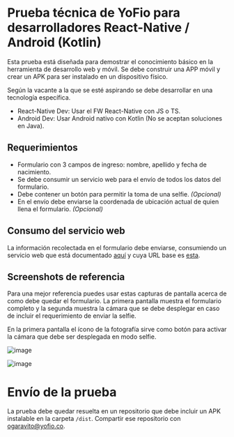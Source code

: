 # Prueba técnica de YoFio para desarrolladores React-Native / Android (Kotlin)

Esta prueba está diseñada para demostrar el conocimiento básico en la herramienta de desarrollo web y móvil. Se debe construir una APP móvil y crear un APK para ser instalado en un dispositivo físico.

Según la vacante a la que se esté aspirando se debe desarrollar en una tecnología específica. 

- React-Native Dev: Usar el FW React-Native con JS o TS.
- Android Dev: Usar Android nativo con Kotlin (No se aceptan soluciones en Java).

## Requerimientos

- Formulario con 3 campos de ingreso: nombre, apellido y fecha de nacimiento.
- Se debe consumir un servicio web para el envío de todos los datos del formulario.
- Debe contener un botón para permitir la toma de una selfie. _(Opcional)_
- En el envío debe enviarse la coordenada de ubicación actual de quien llena el formulario. _(Opcional)_

## Consumo del servicio web

La información recolectada en el formulario debe enviarse, consumiendo un servicio web que está documentado [aquí](https://app.swaggerhub.com/apis/yofio/yo-fio_recruitment_tech_challenge/1.0.0) y cuya URL base es [esta](https://tech-challenge-v2.herokuapp.com).

## Screenshots de referencia

Para una mejor referencia puedes usar estas capturas de pantalla acerca de como debe quedar el formulario. La primera pantalla muestra el formulario completo y la segunda muestra la cámara que se debe desplegar en caso de incluir el requerimiento de enviar la selfie.

En la primera pantalla el ícono de la fotografía sirve como botón para activar la cámara que debe ser desplegada en modo selfie.

![image](https://user-images.githubusercontent.com/62178275/113743728-9b1e9e00-96c9-11eb-8026-98aaade83634.png)

![image](https://user-images.githubusercontent.com/62178275/113743770-a96cba00-96c9-11eb-86b4-256f632476f0.png)

# Envío de la prueba

La prueba debe quedar resuelta en un repositorio que debe incluir un APK instalable en la carpeta `/dist`. Compartir ese repositorio con [ogaravito@yofio.co](mailto:ogaravito@yofio.co).
